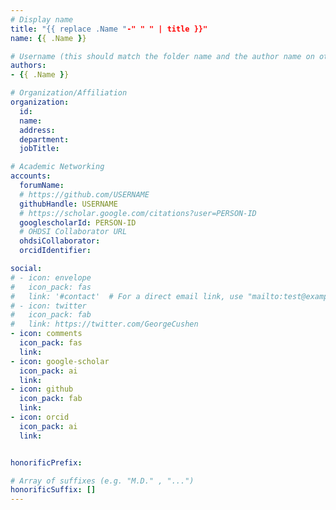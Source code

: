 ```yaml
---
# Display name
title: "{{ replace .Name "-" " " | title }}"
name: {{ .Name }}

# Username (this should match the folder name and the author name on other pages)
authors:
- {{ .Name }}

# Organization/Affiliation
organization:
  id:
  name:
  address:
  department:
  jobTitle: 

# Academic Networking
accounts:
  forumName: 
  # https://github.com/USERNAME
  githubHandle: USERNAME
  # https://scholar.google.com/citations?user=PERSON-ID
  googlescholarId: PERSON-ID
  # OHDSI Collaborator URL
  ohdsiCollaborator: 
  orcidIdentifier:

social:
# - icon: envelope
#   icon_pack: fas
#   link: '#contact'  # For a direct email link, use "mailto:test@example.
# - icon: twitter
#   icon_pack: fab
#   link: https://twitter.com/GeorgeCushen
- icon: comments
  icon_pack: fas
  link: 
- icon: google-scholar
  icon_pack: ai
  link: 
- icon: github
  icon_pack: fab
  link: 
- icon: orcid
  icon_pack: ai
  link: 


honorificPrefix:

# Array of suffixes (e.g. "M.D." , "...")
honorificSuffix: []
---
```

